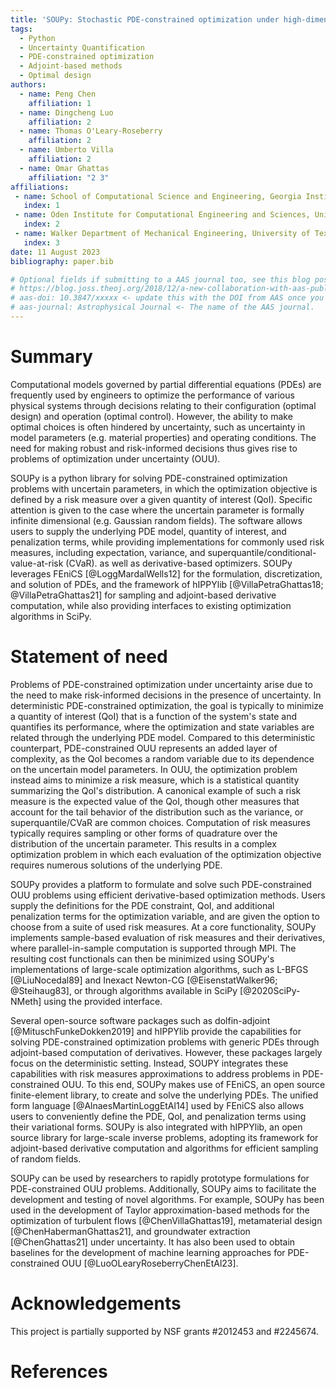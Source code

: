 ```yaml
---
title: 'SOUPy: Stochastic PDE-constrained optimization under high-dimensional uncertainty in Python'
tags:
  - Python
  - Uncertainty Quantification
  - PDE-constrained optimization
  - Adjoint-based methods 
  - Optimal design 
authors:
  - name: Peng Chen 
    affiliation: 1
  - name: Dingcheng Luo 
    affiliation: 2
  - name: Thomas O'Leary-Roseberry 
    affiliation: 2
  - name: Umberto Villa 
    affiliation: 2
  - name: Omar Ghattas
    affiliation: "2 3"
affiliations:
 - name: School of Computational Science and Engineering, Georgia Institute of Technology, USA
   index: 1
 - name: Oden Institute for Computational Engineering and Sciences, University of Texas at Austin, USA 
   index: 2
 - name: Walker Department of Mechanical Engineering, University of Texas at Austin, USA 
   index: 3
date: 11 August 2023
bibliography: paper.bib

# Optional fields if submitting to a AAS journal too, see this blog post:
# https://blog.joss.theoj.org/2018/12/a-new-collaboration-with-aas-publishing
# aas-doi: 10.3847/xxxxx <- update this with the DOI from AAS once you know it.
# aas-journal: Astrophysical Journal <- The name of the AAS journal.
---
```


# Summary

Computational models governed by partial differential equations (PDEs) 
are frequently used by engineers to optimize the performance of various physical systems 
through decisions relating to their configuration (optimal design) and operation (optimal control). 
However, the ability to make optimal choices is often hindered by uncertainty, 
such as uncertainty in model parameters (e.g. material properties) and operating conditions.
The need for making robust and risk-informed decisions thus gives rise to problems of optimization under uncertainty (OUU). 

SOUPy is a python library for solving PDE-constrained optimization problems with uncertain parameters,
in which the optimization objective is defined by a risk measure over a given quantity of interest (QoI).
Specific attention is given to the case where the uncertain parameter is formally infinite dimensional (e.g. Gaussian random fields).
The software allows users to supply the underlying PDE model, quantity of interest, and penalization terms, 
while providing implementations for commonly used risk measures, including expectation, variance, and superquantile/conditional-value-at-risk (CVaR).
as well as derivative-based optimizers. 
SOUPy leverages FEniCS [@LoggMardalWells12] for the formulation, discretization, and solution of PDEs, 
and the framework of hIPPYlib [@VillaPetraGhattas18; @VillaPetraGhattas21] for sampling and adjoint-based derivative computation, 
while also providing interfaces to existing optimization algorithms in SciPy.


# Statement of need 

Problems of PDE-constrained optimization under uncertainty arise due to the need to make risk-informed decisions in the presence of uncertainty.
In deterministic PDE-constrained optimization, the goal is typically to minimize a quantity of interest (QoI) that is a function of the system's state and quantifies its performance, where the optimization and state variables are related through the underlying PDE model. 
Compared to this deterministic counterpart, PDE-constrained OUU represents an added layer of complexity, 
as the QoI becomes a random variable due to its dependence on the uncertain model parameters.
In OUU, the optimization problem instead aims to minimize a risk measure, which is a statistical quantity summarizing the QoI's distribution. 
A canonical example of such a risk measure is the expected value of the QoI, 
though other measures that account for the tail behavior of the distribution such as 
the variance, or superquantile/CVaR are common choices.
Computation of risk measures typically requires sampling or other forms of quadrature over the distribution of the uncertain parameter.
This results in a complex optimization problem in which each evaluation of the optimization objective requires numerous solutions of the underlying PDE.

SOUPy provides a platform to formulate and solve such PDE-constrained OUU problems using efficient derivative-based optimization methods. 
Users supply the definitions for the PDE constraint, QoI, and additional penalization terms for the optimization variable, and are given the option to choose from a suite of used risk measures.
At a core functionality, SOUPy implements sample-based evaluation of risk measures and their derivatives, where parallel-in-sample computation is supported through MPI. 
The resulting cost functionals can then be minimized using SOUPy's implementations of large-scale optimization algorithms, such as L-BFGS [@LiuNocedal89] and Inexact Newton-CG [@EisenstatWalker96; @Steihaug83], 
or through algorithms available in SciPy [@2020SciPy-NMeth] using the provided interface. 

<!-- \autoref{fig:diagram} shows the key components of a PDE-constrained OUU problem and their corresponding classes in the SOUPy.

![Structure of a PDE-constrained OUU problem, illustrating the main components and their corresponding classes as implemented in SOUPy. \label{fig:diagram}](diagram.pdf) -->

Several open-source software packages such as dolfin-adjoint [@MituschFunkeDokken2019] and hIPPYlib 
provide the capabilities for solving PDE-constrained optimization problems with generic PDEs through adjoint-based computation of derivatives. 
However, these packages largely focus on the deterministic setting. 
Instead, SOUPY integrates these capabilities with risk measures approximations to address problems in PDE-constrained OUU.
To this end, SOUPy makes use of FEniCS, an open source finite-element library, to create and solve the underlying PDEs. 
The unified form language [@AlnaesMartinLoggEtAl14] used by FEniCS also allows users to conveniently define the PDE, QoI, and penalization terms using their variational forms.
SOUPy is also integrated with hIPPYlib, an open source library for large-scale inverse problems, 
adopting its framework for adjoint-based derivative computation and algorithms for efficient sampling of random fields.


SOUPy can be used by researchers to rapidly prototype formulations for PDE-constrained OUU problems.
Additionally, SOUPy aims to facilitate the development and testing of novel algorithms.
For example, SOUPy has been used in the development of Taylor approximation-based methods for the optimization of turbulent flows [@ChenVillaGhattas19], metamaterial design [@ChenHabermanGhattas21], and groundwater extraction [@ChenGhattas21] under uncertainty.
It has also been used to obtain baselines for the development of machine learning approaches for PDE-constrained OUU [@LuoOLearyRoseberryChenEtAl23].

<!-- To this end, SOUPy makes use of FEniCS, an open source finite-element library, to create and solve the underlying PDEs. 
The unified form language used by FEniCS allows users to conveniently define the PDE in its weak form, 
as well as the form of the QoI and any additional penalization terms on the optimization variable. 
SOUPy is also integrated with hIPPYlib, an open source library for large-scale inverse problems, 
adopting its framework for adjoint-based computation of derivatives and efficient sampling of random fields. -->
# Acknowledgements
This project is partially supported by NSF grants #2012453 and #2245674.


<!-- # Citations

Citations to entries in paper.bib should be in
[rMarkdown](http://rmarkdown.rstudio.com/authoring_bibliographies_and_citations.html)
format.

If you want to cite a software repository URL (e.g. something on GitHub without a preferred
citation) then you can do it with the example BibTeX entry below for @fidgit.

For a quick reference, the following citation commands can be used:
- `@author:2001`  ->  "Author et al. (2001)"
- `[@author:2001]` -> "(Author et al., 2001)"
- `[@author1:2001; @author2:2001]` -> "(Author1 et al., 2001; Author2 et al., 2002)"

# Figures

Figures can be included like this:
![Caption for example figure.\label{fig:example}](figure.png)
and referenced from text using \autoref{fig:example}.

Figure sizes can be customized by adding an optional second parameter:
![Caption for example figure.](figure.png){ width=20% }

# Acknowledgements

We acknowledge contributions from Brigitta Sipocz, Syrtis Major, and Semyeong
Oh, and support from Kathryn Johnston during the genesis of this project. -->

# References
